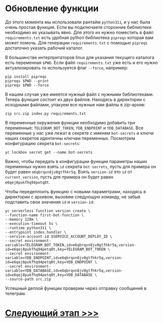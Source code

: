 # Обновление функции

До этого момента мы использовали рантайм `python311`, и у нас была очень простая функция. 
Если вы подключаете сторонние библиотеки необходимо их указывать явно. 
Для этого их нужно поместить в файл `requirements.txt` есть удобная python библиотека `pipreqs` которая вам может помочь. 
Для генерации `requirements.txt` с помощью `pipreqs` достаточно указать рабочий каталог. 

В большинстве интерпритаторов linux для указания текущего каталога есть переменная `$PWD`. 
Если файл `requirements.txt` уже есть и его нужно актуализировать то используется флаг `--force`, например:

    pip install pipreqs
    pipreqs $PWD --print
    pipreqs $PWD --force

В нашем случае уже имеется нужный файл с нужными библиотеками.
Теперь функция состоит из двух файлов. 
Находясь в директории с исходными файлами, упакуем все нужные нам файлы в zip-архив:

    zip src.zip index.py requirements.txt 

В переменные окружения функции необходимо добавить три переменные: 
`TELEGRAM_BOT_TOKEN`, `YDB_ENDPOINT` и `YDB_DATABASE`.
Все переменные у нас уже лежат в секрете с именем `bot-secrets` и ключи наших секретов идентичны ключам переменных. 
Посмотрим конфигурацию секрета `bot-secrets`:

    yc lockbox secret get --name bot-secrets

Важно, чтобы передать в конфигурации функции параметры наших переменных нужно взять `id` секрета `bot-secrets`, 
пусть для примера он будет равен `e6qbrqvn8jv0gtfhkr5q`. Взять `version-id` это `id` от `current_version`, 
пусть для примера он будет равен `e6qej8pukfhq94petq0t`. 

Чтобы передеплоить функцию с новыми параметрами, находясь в директории с архивом, вызовем следующую команду, 
не забыв подставить свои значения `id` и `version-id`: 

    yc serverless function version create \
    --function-name first-bot-function \
    --memory 128m \
    --execution-timeout 5s \
    --runtime python311 \
    --entrypoint index.handler \
    --service-account-id $SERVICE_ACCOUNT_DEPLOY_ID \
    --secret environment-variable=TELEGRAM_BOT_TOKEN,id=e6qbrqvn8jv0gtfhkr5q,version-id=e6qej8pukfhq94petq0t,key=TELEGRAM_BOT_TOKEN \
    --secret environment-variable=YDB_ENDPOINT,id=e6qbrqvn8jv0gtfhkr5q,version-id=e6qej8pukfhq94petq0t,key=YDB_ENDPOINT \
    --secret environment-variable=YDB_DATABASE,id=e6qbrqvn8jv0gtfhkr5q,version-id=e6qej8pukfhq94petq0t,key=YDB_DATABASE \
    --source-path src.zip

Успешный деплой функции проверим через отправку сообщений в телеграм.

# [Следующий этап >>>](../07-create-key/README.md)
